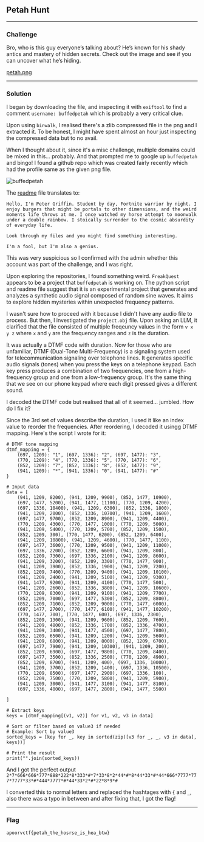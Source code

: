 ## Petah Hunt

---

### Challenge

Bro, who is this guy everyone’s talking about? He’s known for his shady antics and mastery of hidden secrets. Check out the image and see if you can uncover what he’s hiding.

[petah.png](https://apoorvctf.iiitkottayam.ac.in/files/a031869ad55ab0d8ae91323159de4b6d/petah.png?token=eyJ1c2VyX2lkIjoxMTk4LCJ0ZWFtX2lkIjo1OTcsImZpbGVfaWQiOjQ5fQ.Z8VCjA.5pagw0U29PUnYd4oLvmDdG88dqM)

---

### Solution

I began by downloading the file, and inspecting it with `exiftool` to find a comment `username: buffedpetah` which is probably a very critical clue.

Upon using `binwalk`, I realised there's a zlib compressed file in the png and I extracted it. To be honest, I might have spent almost an hour just inspecting the compressed data but to no avail.

When I thought about it, since it's a misc challenge, multiple domains could be mixed in this... probably. And that prompted me to google up `buffedpetah` and bingo! I found a github repo which was created fairly recently which had the profile same as the given png file.

![buffedpetah](https://github.com/user-attachments/assets/c33924f8-55f4-47a8-bf62-05b8076c5e10)

The [readme](https://github.com/buffedpetah) file translates to:

```
Hello, I'm Peter Griffin. Student by day, Fortnite warrior by night. I enjoy burgers that might be portals to other dimensions, and the weird moments life throws at me. I once watched my horse attempt to moonwalk under a double rainbow. I stoically surrender to the cosmic absurdity of everyday life.

Look through my files and you might find something interesting.

I'm a fool, but I'm also a genius.
```

This was very suspicious so I confirmed with the admin whether this account was part of the challenge, and I was right.

Upon exploring the repositories, I found something weird. `FreakQuest` appears to be a project that `buffedpetah` is working on. The python script and readme file suggest that it is an experimental project that generates and analyzes a synthetic audio signal composed of random sine waves. It aims to explore hidden mysteries within unexpected frequency patterns.

I wasn't sure how to proceed with it because I didn't have any audio file to process. But then, I investigated the `project.obj` file. Upon asking an LLM, it clarified that the file consisted of multiple freqeuncy values in the form `v x y z` where `x` and `y` are the frequency ranges and `z` is the duration.

It was actually a DTMF code with duration. Now for those who are unfamiliar, DTMF (Dual-Tone Multi-Frequency) is a signaling system used for telecommunication signaling over telephone lines. It generates specific audio signals (tones) when you press the keys on a telephone keypad. Each key press produces a combination of two frequencies, one from a high-frequency group and one from a low-frequency group. It's the same thing that we see on our phone keypad where each digit pressed gives a different sound.

I decoded the DTMF code but realised that all of it seemed... jumbled. How do I fix it?

Since the 3rd set of values describe the duration, I used it like an index value to reorder the frequencies. After reordering, I decoded it usingg DTMF mapping. Here's the script I wrote for it:

```
# DTMF tone mapping
dtmf_mapping = {
    (697, 1209): "1", (697, 1336): "2", (697, 1477): "3",
    (770, 1209): "4", (770, 1336): "5", (770, 1477): "6",
    (852, 1209): "7", (852, 1336): "8", (852, 1477): "9",
    (941, 1209): "*", (941, 1336): "0", (941, 1477): "#"
}

# Input data
data = [
    (941, 1209, 8200), (941, 1209, 9900), (852, 1477, 10900),
    (697, 1477, 5200), (941, 1477, 11100), (770, 1209, 4200),
    (697, 1336, 10400), (941, 1209, 6300), (852, 1336, 1800),
    (941, 1209, 2000), (852, 1336, 10700), (941, 1209, 1600),
    (697, 1477, 9700), (852, 1209, 8900), (941, 1209, 4400),
    (770, 1209, 4300), (770, 1477, 1000), (770, 1209, 5000),
    (941, 1209, 5400), (770, 1209, 5700), (852, 1209, 1500),
    (852, 1209, 300), (770, 1477, 6200), (852, 1209, 6400),
    (941, 1209, 10800), (941, 1209, 4600), (770, 1477, 1100),
    (697, 1477, 3600), (770, 1209, 9500), (941, 1209, 11000),
    (697, 1336, 2200), (852, 1209, 6600), (941, 1209, 800),
    (852, 1209, 7300), (697, 1336, 2100), (941, 1209, 8600),
    (941, 1209, 3200), (852, 1209, 3300), (770, 1477, 900),
    (941, 1209, 3900), (852, 1336, 1900), (941, 1209, 7200),
    (852, 1209, 7400), (770, 1209, 9400), (941, 1209, 10100),
    (941, 1209, 2400), (941, 1209, 5100), (941, 1209, 9300),
    (941, 1477, 9200), (941, 1209, 4100), (770, 1477, 500),
    (941, 1209, 2600), (852, 1336, 3800), (941, 1209, 10600),
    (770, 1209, 8300), (941, 1209, 9100), (941, 1209, 7700),
    (852, 1209, 7000), (697, 1477, 5300), (852, 1209, 8800),
    (852, 1209, 7100), (852, 1209, 9000), (770, 1477, 6000),
    (697, 1477, 2700), (770, 1477, 6100), (941, 1477, 10200),
    (770, 1477, 700), (770, 1477, 600), (697, 1336, 2300),
    (852, 1209, 1300), (941, 1209, 9600), (852, 1209, 7600),
    (941, 1209, 4800), (852, 1336, 1700), (852, 1336, 4700),
    (941, 1209, 3400), (941, 1477, 4500), (697, 1477, 7800),
    (852, 1209, 6500), (941, 1209, 1200), (941, 1209, 5600),
    (941, 1209, 6800), (941, 1209, 8000), (852, 1209, 6700),
    (697, 1477, 7900), (941, 1209, 10300), (941, 1209, 200),
    (852, 1209, 6900), (697, 1477, 9800), (770, 1209, 8400),
    (697, 1477, 3500), (852, 1336, 2500), (770, 1209, 4900),
    (852, 1209, 8700), (941, 1209, 400), (697, 1336, 10000),
    (941, 1209, 3700), (852, 1209, 1400), (697, 1336, 10500),
    (770, 1209, 8500), (697, 1477, 2900), (697, 1336, 100),
    (852, 1209, 7500), (770, 1209, 5800), (941, 1209, 5900),
    (941, 1209, 3000), (941, 1477, 3100), (941, 1477, 8100),
    (697, 1336, 4000), (697, 1477, 2800), (941, 1477, 5500)

]

# Extract keys
keys = [dtmf_mapping[(v1, v2)] for v1, v2, v3 in data]

# Sort or filter based on value3 if needed
# Example: Sort by value3
sorted_keys = [key for _, key in sorted(zip([v3 for _, _, v3 in data], keys))]

# Print the result
print("".join(sorted_keys))
```

And I got the perfect output `2*7*666*666*777*888*222*8*333*#*7*33*8*2*44*#*8*44*33*#*44*666*7777*777*7777*33*#*444*7777*#*44*33*2*#*22*8*9*#`

I converted this to normal letters and replaced the hashtages with `{` and `_`, also there was a typo in between and after fixing that, I got the flag!

---

### Flag

`apoorvctf{petah_the_hosrse_is_hea_btw}`
